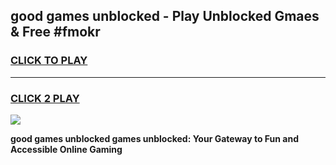 
## good games unblocked - Play Unblocked Gmaes & Free #fmokr
<h3>
<a href="https://news.freeplayer.one?title=good_games_unblocked&ref=03M">CLICK TO PLAY</a></h3>
<hr>

<h3>
<a href="https://news.freeplayer.one?title=good_games_unblocked&ref=03M">CLICK 2 PLAY</a>
  
</h3>

<a href="https://news.freeplayer.one?title=good_games_unblocked&ref=03M"><img src="https://clearcache.store/games.png"></a>


**good games unblocked games unblocked: Your Gateway to Fun and Accessible Online Gaming**
